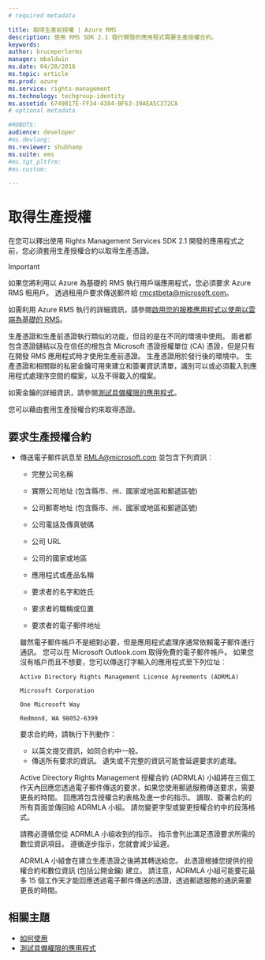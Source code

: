 ```yaml
---
# required metadata

title: 取得生產前授權 | Azure RMS
description: 使用 RMS SDK 2.1 發行開發的應用程式需要生產授權合約。
keywords:
author: bruceperlerms
manager: mbaldwin
ms.date: 04/28/2016
ms.topic: article
ms.prod: azure
ms.service: rights-management
ms.technology: techgroup-identity
ms.assetid: 6749817E-FF34-4384-BF63-39AEA5C372CA
# optional metadata

#ROBOTS:
audience: developer
#ms.devlang:
ms.reviewer: shubhamp
ms.suite: ems
#ms.tgt_pltfrm:
#ms.custom:

---
```


# 取得生產授權

在您可以釋出使用 Rights Management Services SDK 2.1 開發的應用程式之前，您必須套用生產授權合約以取得生產憑證。

> [!IMPORTANT]
> 如果您將利用以 Azure 為基礎的 RMS 執行用戶端應用程式，您必須要求 Azure RMS 租用戶。 透過租用戶要求傳送郵件給 <rmcstbeta@microsoft.com>。

如需利用 Azure RMS 執行的詳細資訊，請參閱[啟用您的服務應用程式以使用以雲端為基礎的 RMS](how-to-use-file-api-with-aadrm-cloud.md)。


生產憑證和生產前憑證執行類似的功能，但目的是在不同的環境中使用。 兩者都包含憑證鏈結以及在信任的根包含 Microsoft 憑證授權單位 (CA) 憑證，但是只有在開發 RMS 應用程式時才使用生產前憑證。 生產憑證用於發行後的環境中。 生產憑證和相關聯的私密金鑰可用來建立和簽署資訊清單，識別可以或必須載入到應用程式處理序空間的檔案，以及不得載入的檔案。

如需金鑰的詳細資訊，請參閱[測試具備權限的應用程式](running-your-first-application.md)。

您可以藉由套用生產授權合約來取得憑證。

## 要求生產授權合約

-   傳送電子郵件訊息至 [RMLA@microsoft.com](mailto:rmla@microsoft.com) 並包含下列資訊︰

    -   完整公司名稱

    -   實際公司地址 (包含縣市、州、國家或地區和郵遞區號)
    -   公司郵寄地址 (包含縣市、州、國家或地區和郵遞區號)
    -   公司電話及傳真號碼
    -   公司 URL
    -   公司的國家或地區
    -   應用程式或產品名稱
    -   要求者的名字和姓氏
    -   要求者的職稱或位置
    -   要求者的電子郵件地址

    雖然電子郵件帳戶不是絕對必要，但是應用程式處理序通常依賴電子郵件進行通訊。 您可以在 Microsoft Outlook.com 取得免費的電子郵件帳戶。 如果您沒有帳戶而且不想要，您可以傳送打字輸入的應用程式至下列位址︰

    `Active Directory Rights Management License Agreements (ADRMLA)`

    `Microsoft Corporation`

    `One Microsoft Way`

    `Redmond, WA 98052-6399`

    要求合約時，請執行下列動作：

    -   以英文提交資訊，如同合約中一般。
    -   傳送所有要求的資訊。 遺失或不完整的資訊可能會延遲要求的處理。

    Active Directory Rights Management 授權合約 (ADRMLA) 小組將在三個工作天內回應您透過電子郵件傳送的要求，如果您使用郵遞服務傳送要求，需要更長的時間。 回應將包含授權合約表格及進一步的指示。 讀取、簽署合約的所有頁面並傳回給 ADRMLA 小組。 請勿變更字型或變更授權合約中的段落格式。

    請務必遵循您從 ADRMLA 小組收到的指示。 指示會列出滿足憑證要求所需的數位資訊項目。 遵循逐步指示，您就會減少延遲。

    ADRMLA 小組會在建立生產憑證之後將其轉送給您。 此憑證根據您提供的授權合約和數位資訊 (包括公開金鑰) 建立。 請注意，ADRMLA 小組可能要花最多 15 個工作天才能回應透過電子郵件傳送的憑證，透過郵遞服務的通訊需要更長的時間。

## 相關主題

* [如何使用](how-to-use-msipc.md)
* [測試具備權限的應用程式](running-your-first-application.md)
 

 





<!--HONumber=Apr16_HO4-->


